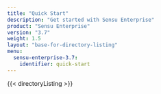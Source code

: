 ```yaml
---
title: "Quick Start"
description: "Get started with Sensu Enterprise"
product: "Sensu Enterprise"
version: "3.7"
weight: 1.5
layout: "base-for-directory-listing"
menu:
  sensu-enterprise-3.7:
    identifier: quick-start
---
```


{{< directoryListing >}}
